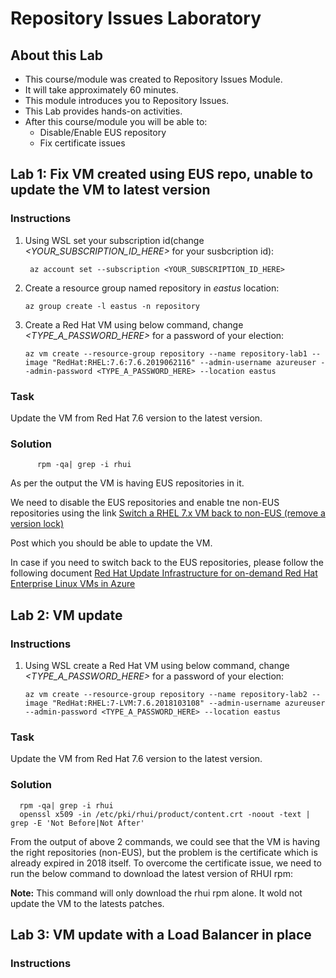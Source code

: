# Repository Issues Laboratory

## About this Lab
- This course/module was created to Repository Issues Module.
- It will take approximately 60 minutes.
- This module introduces you to Repository Issues.
- This Lab provides hands-on activities.
- After this course/module you will be able to:
  - Disable/Enable EUS repository
  - Fix certificate issues

## Lab 1:  Fix VM created using EUS repo, unable to update the VM to latest version

### Instructions

1.  Using WSL set your subscription id(change _<YOUR_SUBSCRIPTION_ID_HERE>_ for your susbcription id):

         az account set --subscription <YOUR_SUBSCRIPTION_ID_HERE>

2.  Create a resource group named repository in _eastus_ location:

        az group create -l eastus -n repository

3.  Create a Red Hat VM using below command, change _<TYPE_A_PASSWORD_HERE>_ for a password of your election:

        az vm create --resource-group repository --name repository-lab1 --image "RedHat:RHEL:7.6:7.6.2019062116" --admin-username azureuser --admin-password <TYPE_A_PASSWORD_HERE> --location eastus

### Task

Update the VM from Red Hat 7.6 version to the latest version. 

### Solution

          rpm -qa| grep -i rhui

As per the output the VM is having EUS repositories in it.

We need to disable the EUS repositories and enable tne non-EUS repositories using the link [Switch a RHEL 7.x VM back to non-EUS (remove a version lock)](https://learn.microsoft.com/en-us/azure/virtual-machines/workloads/redhat/redhat-rhui#switch-a-rhel-7x-vm-back-to-non-eus-remove-a-version-lock)

Post which you should be able to update the VM.

In case if you need to switch back to the EUS repositories, please follow the following document [Red Hat Update Infrastructure for on-demand Red Hat Enterprise Linux VMs in Azure](https://learn.microsoft.com/en-us/azure/virtual-machines/workloads/redhat/redhat-rhui#switch-a-rhel-vm-7x-to-eus-version-lock-to-a-specific-minor-version)

## Lab 2: VM update

### Instructions

1.  Using WSL create a Red Hat VM using below command, change _<TYPE_A_PASSWORD_HERE>_ for a password of your election:

        az vm create --resource-group repository --name repository-lab2 --image "RedHat:RHEL:7-LVM:7.6.2018103108" --admin-username azureuser --admin-password <TYPE_A_PASSWORD_HERE> --location eastus

### Task

Update the VM from Red Hat 7.6 version to the latest version. 

### Solution 

      rpm -qa| grep -i rhui
      openssl x509 -in /etc/pki/rhui/product/content.crt -noout -text | grep -E 'Not Before|Not After'

From the output of above 2 commands, we could see that the VM is having the right repositories (non-EUS), but the problem is the certificate which is already expired in 2018 itself.  To overcome the certificate issue, we need to run the below command to download the latest version of RHUI rpm: 

**Note:** This command will only download the rhui rpm alone.   It wold not update the VM to the latests patches. 

## Lab 3: VM update with a Load Balancer in place

### Instructions

      


